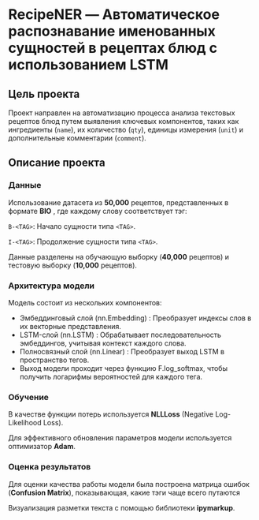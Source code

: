 # RecipeNER — Автоматическое распознавание именованных сущностей в рецептах блюд с использованием LSTM

## Цель проекта
Проект направлен на автоматизацию процесса анализа текстовых рецептов блюд путем выявления ключевых компонентов, таких как ингредиенты (`name`), их количество (`qty`), единицы измерения (`unit`) и дополнительные комментарии (`comment`).

## Описание проекта
### Данные
Использование датасета из **50,000** рецептов, представленных в формате **BIO** , где каждому слову соответствует тэг:

`B-<TAG>`: Начало сущности типа `<TAG>`.

`I-<TAG>`: Продолжение сущности типа `<TAG>`.

Данные разделены на обучающую выборку (**40,000** рецептов) и тестовую выборку (**10,000** рецептов).
### Архитектура модели
Модель состоит из нескольких компонентов:
- Эмбеддинговый слой (nn.Embedding) : Преобразует индексы слов в их векторные представления.
- LSTM-слой (nn.LSTM) : Обрабатывает последовательность эмбеддингов, учитывая контекст каждого слова.
- Полносвязный слой (nn.Linear) : Преобразует выход LSTM в пространство тегов.
- Выход модели проходит через функцию F.log_softmax, чтобы получить логарифмы вероятностей для каждого тега.
### Обучение
В качестве функции потерь используется **NLLLoss** (Negative Log-Likelihood Loss).

Для эффективного обновления параметров модели используется оптимизатор **Adam**.
### Оценка результатов
Для оценки качества работы модели была построена матрица ошибок (**Confusion Matrix**), показывающая, какие тэги чаще всего путаются

Визуализация разметки текста с помощью библиотеки **ipymarkup**.
